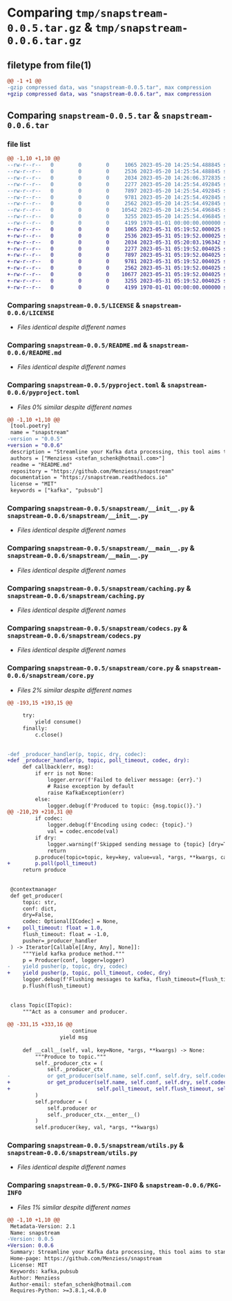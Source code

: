 # Comparing `tmp/snapstream-0.0.5.tar.gz` & `tmp/snapstream-0.0.6.tar.gz`

## filetype from file(1)

```diff
@@ -1 +1 @@
-gzip compressed data, was "snapstream-0.0.5.tar", max compression
+gzip compressed data, was "snapstream-0.0.6.tar", max compression
```

## Comparing `snapstream-0.0.5.tar` & `snapstream-0.0.6.tar`

### file list

```diff
@@ -1,10 +1,10 @@
--rw-r--r--   0        0        0     1065 2023-05-20 14:25:54.488845 snapstream-0.0.5/LICENSE
--rw-r--r--   0        0        0     2536 2023-05-20 14:25:54.488845 snapstream-0.0.5/README.md
--rw-r--r--   0        0        0     2034 2023-05-20 14:26:06.372835 snapstream-0.0.5/pyproject.toml
--rw-r--r--   0        0        0     2277 2023-05-20 14:25:54.492845 snapstream-0.0.5/snapstream/__init__.py
--rw-r--r--   0        0        0     7897 2023-05-20 14:25:54.492845 snapstream-0.0.5/snapstream/__main__.py
--rw-r--r--   0        0        0     9781 2023-05-20 14:25:54.492845 snapstream-0.0.5/snapstream/caching.py
--rw-r--r--   0        0        0     2562 2023-05-20 14:25:54.492845 snapstream-0.0.5/snapstream/codecs.py
--rw-r--r--   0        0        0    10542 2023-05-20 14:25:54.496845 snapstream-0.0.5/snapstream/core.py
--rw-r--r--   0        0        0     3255 2023-05-20 14:25:54.496845 snapstream-0.0.5/snapstream/utils.py
--rw-r--r--   0        0        0     4199 1970-01-01 00:00:00.000000 snapstream-0.0.5/PKG-INFO
+-rw-r--r--   0        0        0     1065 2023-05-31 05:19:52.000025 snapstream-0.0.6/LICENSE
+-rw-r--r--   0        0        0     2536 2023-05-31 05:19:52.000025 snapstream-0.0.6/README.md
+-rw-r--r--   0        0        0     2034 2023-05-31 05:20:03.196342 snapstream-0.0.6/pyproject.toml
+-rw-r--r--   0        0        0     2277 2023-05-31 05:19:52.004025 snapstream-0.0.6/snapstream/__init__.py
+-rw-r--r--   0        0        0     7897 2023-05-31 05:19:52.004025 snapstream-0.0.6/snapstream/__main__.py
+-rw-r--r--   0        0        0     9781 2023-05-31 05:19:52.004025 snapstream-0.0.6/snapstream/caching.py
+-rw-r--r--   0        0        0     2562 2023-05-31 05:19:52.004025 snapstream-0.0.6/snapstream/codecs.py
+-rw-r--r--   0        0        0    10677 2023-05-31 05:19:52.004025 snapstream-0.0.6/snapstream/core.py
+-rw-r--r--   0        0        0     3255 2023-05-31 05:19:52.004025 snapstream-0.0.6/snapstream/utils.py
+-rw-r--r--   0        0        0     4199 1970-01-01 00:00:00.000000 snapstream-0.0.6/PKG-INFO
```

### Comparing `snapstream-0.0.5/LICENSE` & `snapstream-0.0.6/LICENSE`

 * *Files identical despite different names*

### Comparing `snapstream-0.0.5/README.md` & `snapstream-0.0.6/README.md`

 * *Files identical despite different names*

### Comparing `snapstream-0.0.5/pyproject.toml` & `snapstream-0.0.6/pyproject.toml`

 * *Files 0% similar despite different names*

```diff
@@ -1,10 +1,10 @@
 [tool.poetry]
 name = "snapstream"
-version = "0.0.5"
+version = "0.0.6"
 description = "Streamline your Kafka data processing, this tool aims to standardize streaming data from multiple Kafka clusters. With a pub-sub approach, multiple functions can easily subscribe to incoming messages, serialization can be specified per topic, and data is automatically processed by data sink functions."
 authors = ["Menziess <stefan_schenk@hotmail.com>"]
 readme = "README.md"
 repository = "https://github.com/Menziess/snapstream"
 documentation = "https://snapstream.readthedocs.io"
 license = "MIT"
 keywords = ["kafka", "pubsub"]
```

### Comparing `snapstream-0.0.5/snapstream/__init__.py` & `snapstream-0.0.6/snapstream/__init__.py`

 * *Files identical despite different names*

### Comparing `snapstream-0.0.5/snapstream/__main__.py` & `snapstream-0.0.6/snapstream/__main__.py`

 * *Files identical despite different names*

### Comparing `snapstream-0.0.5/snapstream/caching.py` & `snapstream-0.0.6/snapstream/caching.py`

 * *Files identical despite different names*

### Comparing `snapstream-0.0.5/snapstream/codecs.py` & `snapstream-0.0.6/snapstream/codecs.py`

 * *Files identical despite different names*

### Comparing `snapstream-0.0.5/snapstream/core.py` & `snapstream-0.0.6/snapstream/core.py`

 * *Files 2% similar despite different names*

```diff
@@ -193,15 +193,15 @@
 
     try:
         yield consume()
     finally:
         c.close()
 
 
-def _producer_handler(p, topic, dry, codec):
+def _producer_handler(p, topic, poll_timeout, codec, dry):
     def callback(err, msg):
         if err is not None:
             logger.error(f'Failed to deliver message: {err}.')
             # Raise exception by default
             raise KafkaException(err)
         else:
             logger.debug(f'Produced to topic: {msg.topic()}.')
@@ -210,29 +210,31 @@
         if codec:
             logger.debug(f'Encoding using codec: {topic}.')
             val = codec.encode(val)
         if dry:
             logger.warning(f'Skipped sending message to {topic} [dry=True].')
             return
         p.produce(topic=topic, key=key, value=val, *args, **kwargs, callback=callback)
+        p.poll(poll_timeout)
     return produce
 
 
 @contextmanager
 def get_producer(
     topic: str,
     conf: dict,
     dry=False,
     codec: Optional[ICodec] = None,
+    poll_timeout: float = 1.0,
     flush_timeout: float = -1.0,
     pusher=_producer_handler
 ) -> Iterator[Callable[[Any, Any], None]]:
     """Yield kafka produce method."""
     p = Producer(conf, logger=logger)
-    yield pusher(p, topic, dry, codec)
+    yield pusher(p, topic, poll_timeout, codec, dry)
     logger.debug(f'Flushing messages to kafka, flush_timeout={flush_timeout}.')
     p.flush(flush_timeout)
 
 
 class Topic(ITopic):
     """Act as a consumer and producer.
 
@@ -331,15 +333,16 @@
                     continue
                 yield msg
 
     def __call__(self, val, key=None, *args, **kwargs) -> None:
         """Produce to topic."""
         self._producer_ctx = (
             self._producer_ctx
-            or get_producer(self.name, self.conf, self.dry, self.codec, self.flush_timeout, self.pusher)
+            or get_producer(self.name, self.conf, self.dry, self.codec,
+                            self.poll_timeout, self.flush_timeout, self.pusher)
         )
         self.producer = (
             self.producer or
             self._producer_ctx.__enter__()
         )
         self.producer(key, val, *args, **kwargs)
```

### Comparing `snapstream-0.0.5/snapstream/utils.py` & `snapstream-0.0.6/snapstream/utils.py`

 * *Files identical despite different names*

### Comparing `snapstream-0.0.5/PKG-INFO` & `snapstream-0.0.6/PKG-INFO`

 * *Files 1% similar despite different names*

```diff
@@ -1,10 +1,10 @@
 Metadata-Version: 2.1
 Name: snapstream
-Version: 0.0.5
+Version: 0.0.6
 Summary: Streamline your Kafka data processing, this tool aims to standardize streaming data from multiple Kafka clusters. With a pub-sub approach, multiple functions can easily subscribe to incoming messages, serialization can be specified per topic, and data is automatically processed by data sink functions.
 Home-page: https://github.com/Menziess/snapstream
 License: MIT
 Keywords: kafka,pubsub
 Author: Menziess
 Author-email: stefan_schenk@hotmail.com
 Requires-Python: >=3.8.1,<4.0.0
```

